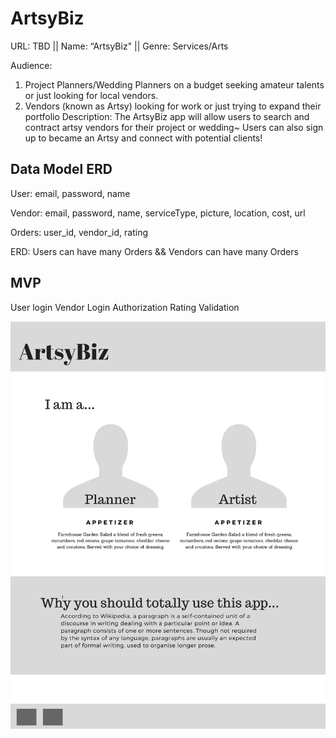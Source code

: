# ArtsyBiz
URL: TBD || 
Name: “ArtsyBiz" ||
Genre: Services/Arts 

Audience: 
1. Project Planners/Wedding Planners on a budget seeking amateur talents or just looking for local vendors. 
2. Vendors (known as Artsy) looking for work or just trying to expand their portfolio
Description:  The ArtsyBiz app will allow users to search and contract artsy vendors for their project or wedding~ Users can also sign up to became an Artsy and connect with potential clients!

## Data Model ERD
User: email, password, name

Vendor: email, password, name, serviceType, picture, location, cost, url

Orders: user_id, vendor_id, rating

ERD: Users can have many Orders && Vendors can have many Orders

## MVP
User login
Vendor Login
Authorization
Rating
Validation



![picture](https://github.com/ktso11/ArtsyBiz/blob/master/wireframe/1.jpg)



